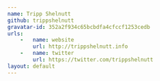 ```yaml
---
name: Tripp Shelnutt
github: trippshelnutt
gravatar-id: 352a2f934c65bcbdfa4cfccf1253cedb
urls:
    -   name: website
        url: http://trippshelnutt.info
    -   name: twitter
        url: https://twitter.com/trippshelnutt
layout: default
---
```


